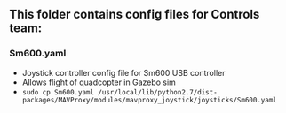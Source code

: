 ## This folder contains config files for Controls team:

### Sm600.yaml
- Joystick controller config file for Sm600 USB controller
- Allows flight of quadcopter in Gazebo sim
- `sudo cp Sm600.yaml /usr/local/lib/python2.7/dist-packages/MAVProxy/modules/mavproxy_joystick/joysticks/Sm600.yaml`
